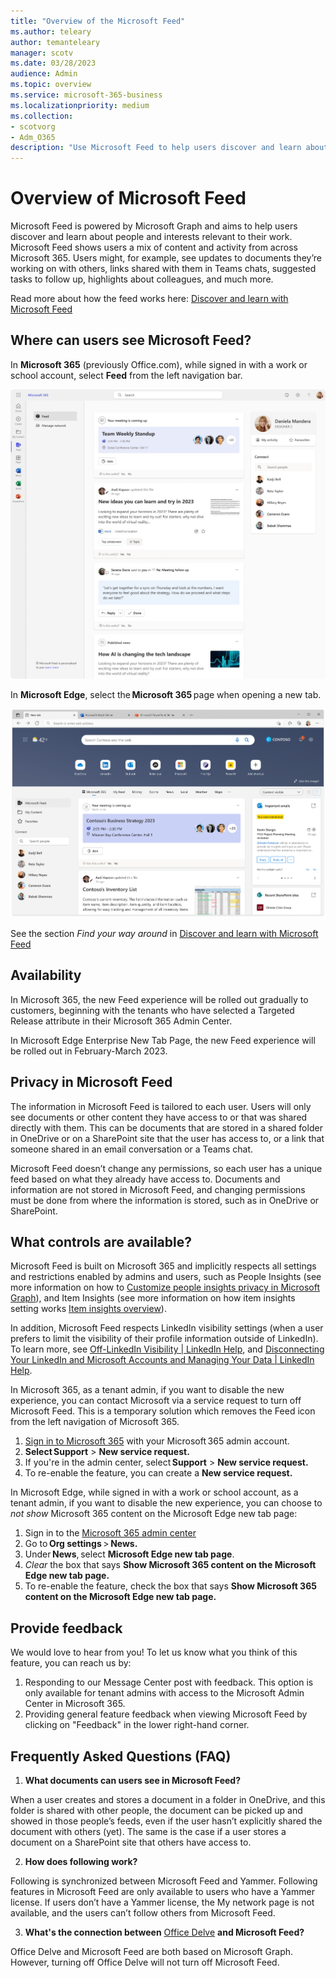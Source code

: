 ```yaml
---
title: "Overview of the Microsoft Feed"
ms.author: teleary
author: temanteleary
manager: scotv
ms.date: 03/28/2023
audience: Admin
ms.topic: overview
ms.service: microsoft-365-business
ms.localizationpriority: medium
ms.collection:
- scotvorg
- Adm_O365
description: "Use Microsoft Feed to help users discover and learn about people and interests relevant to their work."
---
```


# Overview of Microsoft Feed

Microsoft Feed is powered by Microsoft Graph and aims to help users discover and learn about people and interests relevant to their work. Microsoft Feed shows users a mix of content and activity from across Microsoft 365. Users might, for example, see updates to documents they’re working on with others, links shared with them in Teams chats, suggested tasks to follow up, highlights about colleagues, and much more.

Read more about how the feed works here:  [Discover and learn with Microsoft Feed](https://support.microsoft.com/en-us/office/discover-and-learn-with-microsoft-feed-9c190800-e348-46b7-9d46-41c628b80ebb)

## Where can users see Microsoft Feed?

In **Microsoft 365** (previously Office.com), while signed in with a work or school account, select **Feed** from the left navigation bar.

![Select Feed in Microsoft 365.](../media/MS-select-feed.png)

In **Microsoft Edge**, select the **Microsoft 365** page when opening a new tab.

![Select Feed in Microsoft 365.](../media/MS-contoso-feed.png)

See the section *Find your way around* in [Discover and learn with Microsoft Feed](https://support.microsoft.com/en-us/office/discover-and-learn-with-microsoft-feed-9c190800-e348-46b7-9d46-41c628b80ebb)

## Availability

In Microsoft 365, the new Feed experience will be rolled out gradually to customers, beginning with the tenants who have selected a Targeted Release attribute in their Microsoft 365 Admin Center.

In Microsoft Edge Enterprise New Tab Page, the new Feed experience will be rolled out in February-March 2023.

## Privacy in Microsoft Feed

The information in Microsoft Feed is tailored to each user. Users will only see documents or other content they have access to or that was shared directly with them. This can be documents that are stored in a shared folder in OneDrive or on a SharePoint site that the user has access to, or a link that someone shared in an email conversation or a Teams chat.

Microsoft Feed doesn’t change any permissions, so each user has a unique feed based on what they already have access to. Documents and information are not stored in Microsoft Feed, and changing permissions must be done from where the information is stored, such as in OneDrive or SharePoint.

## What controls are available?

Microsoft Feed is built on Microsoft 365 and implicitly respects all settings and restrictions enabled by admins and users, such as People Insights (see more information on how to [Customize people insights privacy in Microsoft Graph](/graph/insights-customize-item-insights-privacy)), and Item Insights (see more information on how item insights setting works [Item insights overview](/graph/item-insights-overview)).

In addition, Microsoft Feed respects LinkedIn visibility settings (when a user prefers to limit the visibility of their profile information outside of LinkedIn). To learn more, see [Off-LinkedIn Visibility | LinkedIn Help](https://www.linkedin.com/help/linkedin/answer), and [Disconnecting Your LinkedIn and Microsoft Accounts and Managing Your Data | LinkedIn Help](https://www.linkedin.com/help/linkedin/answer).

In Microsoft 365, as a tenant admin, if you want to disable the new experience, you can contact Microsoft via a service request to turn off Microsoft Feed. This is a temporary solution which removes the Feed icon from the left navigation of Microsoft 365.

1.    [Sign in to Microsoft 365](https://admin.microsoft.com) with your Microsoft 365 admin account.
2.    **Select Support** > **New service request.**
3.    If you're in the admin center, select **Support** > **New service request.**
4.    To re-enable the feature, you can create a **New service request.**

In Microsoft Edge, while signed in with a work or school account, as a tenant admin, if you want to disable the new experience, you can choose to *not show* Microsoft 365 content on the Microsoft Edge new tab page:

1.    Sign in to the [Microsoft 365 admin center](https://admin.microsoft.com)
2.    Go to **Org settings** > **News.**
3.    Under **News**, select **Microsoft Edge new tab page**.
4.    *Clear* the box that says **Show Microsoft 365 content on the Microsoft Edge new tab page.**
5.    To re-enable the feature, check the box that says **Show Microsoft 365 content on the Microsoft Edge new tab page.**

## Provide feedback

We would love to hear from you! To let us know what you think of this feature, you can reach us by:

1.    Responding to our Message Center post with feedback. This option is only available for tenant admins with access to the Microsoft Admin Center in Microsoft 365.
2.    Providing general feature feedback when viewing Microsoft Feed by clicking on "Feedback" in the lower right-hand corner.

## Frequently Asked Questions (FAQ)

1. **What documents can users see in Microsoft Feed?**

When a user creates and stores a document in a folder in OneDrive, and this folder is shared with other people, the document can be picked up and showed in those people’s feeds, even if the user hasn’t explicitly shared the document with others (yet). The same is the case if a user stores a document on a SharePoint site that others have access to.

2. **How does following work?**

Following is synchronized between Microsoft Feed and Yammer. Following features in Microsoft Feed are only available to users who have a Yammer license. If users don’t have a Yammer license, the My network page is not available, and the users can’t follow others from Microsoft Feed.

3. **What's the connection between** [Office Delve](https://delve.office.com) **and Microsoft Feed?**

Office Delve and Microsoft Feed are both based on Microsoft Graph. However, turning off Office Delve will not turn off Microsoft Feed.